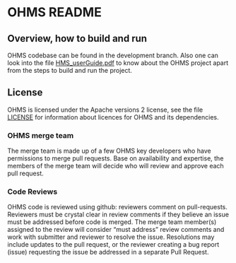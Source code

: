 # OHMS README

## Overview, how to build and run

OHMS codebase can be found in the development branch. Also one can look into the file [HMS_userGuide.pdf](OHMS_userGuide.pdf) to know about the OHMS project apart from the steps to build and run the project.

## License
OHMS is licensed under the Apache versions 2 license, see the file [LICENSE](LICENSE.txt) for information about licences for OHMS and its dependencies.



### OHMS merge team
The merge team is made up of a few OHMS key developers who have permissions to merge pull requests. Base on availability and expertise, the members of the merge team will decide who will review and approve each pull request.
### Code Reviews
OHMS code is reviewed using github: reviewers comment on pull-requests.  Reviewers must be crystal clear in review comments if they believe an issue must be addressed before code is merged. The merge team member(s) assigned to the review will consider “must address” review comments and work with submitter and reviewer to resolve the issue.  Resolutions may include updates to the pull request, or the reviewer creating a bug report (issue) requesting the issue be addressed in a separate Pull Request.

